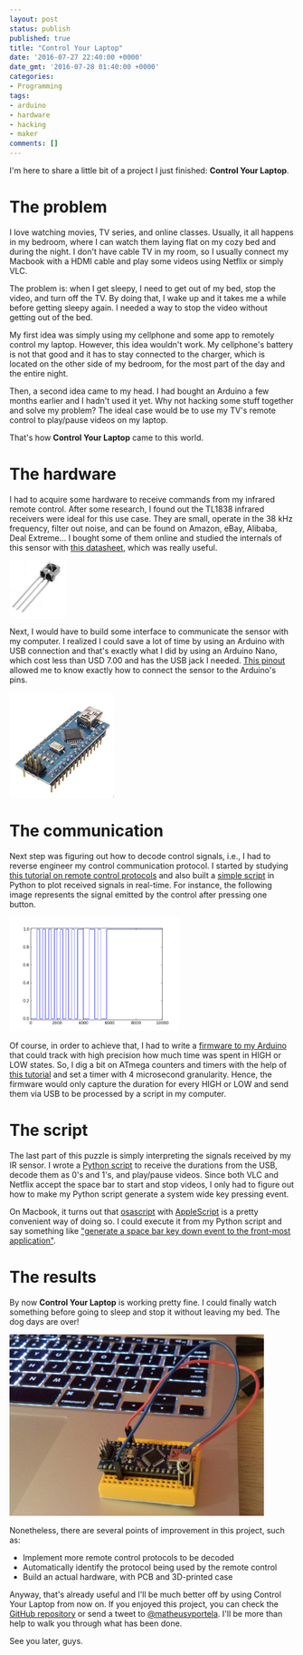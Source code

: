 ```yaml
---
layout: post
status: publish
published: true
title: "Control Your Laptop"
date: '2016-07-27 22:40:00 +0000'
date_gmt: '2016-07-28 01:40:00 +0000'
categories:
- Programming
tags:
- arduino
- hardware
- hacking
- maker
comments: []
---
```


I'm here to share a little bit of a project I just finished: **Control Your Laptop**.

# The problem

I love watching movies, TV series, and online classes. Usually, it all happens in my bedroom, where I can watch them laying flat on my cozy bed and during the night. I don't have cable TV in my room, so I usually connect my Macbook with a HDMI cable and play some videos using Netflix or simply VLC.

The problem is: when I get sleepy, I need to get out of my bed, stop the video, and turn off the TV. By doing that, I wake up and it takes me a while before getting sleepy again. I needed a way to stop the video without getting out of the bed.

My first idea was simply using my cellphone and some app to remotely control my laptop. However, this idea wouldn't work. My cellphone's battery is not that good and it has to stay connected to the charger, which is located on the other side of my bedroom, for the most part of the day and the entire night.

Then, a second idea came to my head. I had bought an Arduino a few months earlier and I hadn't used it yet. Why not hacking some stuff together and solve my problem? The ideal case would be to use my TV's remote control to play/pause videos on my laptop.

That's how **Control Your Laptop** came to this world.

# The hardware

I had to acquire some hardware to receive commands from my infrared remote control. After some research, I found out the TL1838 infrared receivers were ideal for this use case. They are small, operate in the 38 kHz frequency, filter out noise, and can be found on Amazon, eBay, Alibaba, Deal Extreme... I bought some of them online and studied the internals of this sensor with [this datasheet](https://github.com/matheusportela/control-your-laptop/blob/master/references/Datasheet%20-%20TSOP1838.pdf), which was really useful.

<img src="/assets/images/tsop1838.jpg" style="width: 100px;">

Next, I would have to build some interface to communicate the sensor with my computer. I realized I could save a lot of time by using an Arduino with USB connection and that's exactly what I did by using an Arduino Nano, which cost less than USD 7.00 and has the USB jack I needed. [This pinout](https://github.com/matheusportela/control-your-laptop/blob/master/references/Arduino%20Nano%203.0%20-%20Pins.png) allowed me to know exactly how to connect the sensor to the Arduino's pins.

<img src="/assets/images/arduino_nano.jpg" style="width: 185px;">

# The communication

Next step was figuring out how to decode control signals, i.e., I had to reverse engineer my control communication protocol. I started by studying [this tutorial on remote control protocols](https://github.com/matheusportela/control-your-laptop/blob/master/references/Data%20Formats%20for%20IR%20Remote%20Control.pdf) and also built a [simple script](https://github.com/matheusportela/control-your-laptop/blob/master/scripts/plot_signal.py) in Python to plot received signals in real-time. For instance, the following image represents the signal emitted by the control after pressing one button.

<img src="/assets/images/remote_control_signal.png" style="width: 300px;">

Of course, in order to achieve that, I had to write a [firmware to my Arduino](https://github.com/matheusportela/control-your-laptop/tree/master/firmware) that could track with high precision how much time was spent in HIGH or LOW states. So, I dig a bit on ATmega counters and timers with the help of [this tutorial](http://sphinx.mythic-beasts.com/~markt/ATmega-timers.html) and set a timer with 4 microsecond granularity. Hence, the firmware would only capture the duration for every HIGH or LOW and send them via USB to be processed by a script in my computer.

# The script

The last part of this puzzle is simply interpreting the signals received by my IR sensor. I wrote a [Python script](https://github.com/matheusportela/control-your-laptop/blob/master/scripts/control_your_laptop.py) to receive the durations from the USB, decode them as 0's and 1's, and play/pause videos. Since both VLC and Netflix accept the space bar to start and stop videos, I only had to figure out how to make my Python script generate a system wide key pressing event.

On Macbook, it turns out that [osascript](http://ss64.com/osx/osascript.html) with [AppleScript](https://developer.apple.com/library/mac/documentation/AppleScript/Conceptual/AppleScriptX/AppleScriptX.html) is a pretty convenient way of doing so. I could execute it from my Python script and say something like ["generate a space bar key down event to the front-most application"](https://github.com/matheusportela/control-your-laptop/blob/master/scripts/control_your_laptop.py#L233).

# The results

By now **Control Your Laptop** is working pretty fine. I could finally watch something before going to sleep and stop it without leaving my bed. The dog days are over!

<img src="/assets/images/control_your_laptop.jpg" style="width: 450px;">

Nonetheless, there are several points of improvement in this project, such as:

- Implement more remote control protocols to be decoded
- Automatically identify the protocol being used by the remote control
- Build an actual hardware, with PCB and 3D-printed case

Anyway, that's already useful and I'll be much better off by using Control Your Laptop from now on. If you enjoyed this project, you can check the [GitHub repository](https://github.com/matheusportela/control-your-laptop/) or send a tweet to [@matheusvportela](https://twitter.com/matheusvportela). I'll be more than help to walk you through what has been done.

See you later, guys.
